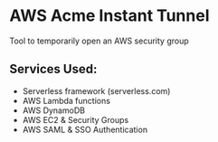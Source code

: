 # AWS Acme Instant Tunnel
Tool to temporarily open an AWS security group
## Services Used:
 - Serverless framework (serverless.com)
 - AWS Lambda functions 
 - AWS DynamoDB
 - AWS EC2 & Security Groups
 - AWS SAML & SSO Authentication
